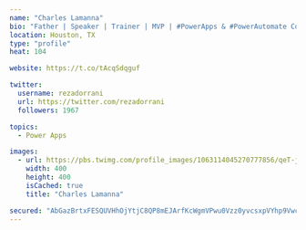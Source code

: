 ```yaml
---
name: "Charles Lamanna"
bio: "Father | Speaker | Trainer | MVP | #PowerApps & #PowerAutomate Community Super User | YouTuber Right-pointing triangle http://youtube.com/c/rezadorrani | Learn - Share - Clockwise rightwards and leftwards open circle arrows"
location: Houston, TX
type: "profile"
heat: 104

website: https://t.co/tAcqSdqguf

twitter:
  username: rezadorrani
  url: https://twitter.com/rezadorrani
  followers: 1967

topics:
  - Power Apps

images:
  - url: https://pbs.twimg.com/profile_images/1063114045270777856/qeT-jpWr_400x400.jpg
    width: 400
    height: 400
    isCached: true
    title: "Charles Lamanna"

secured: "AbGazBrtxFESQUVHhOjYtjC8QP8mEJArfKcWgmVPwu0Vzz0yvcsxpVYhp9Vwc1hLHX9S0RUgRHteIUpzMcOIUXOQzmeatRB/dEH3Hf4e3Z2JjRUdXpIIeSN1E/fIUYSJu5doqbsKOHmoSfAvPn84/PIJh3zA+YSmEiNwg6wYBGGZJ7D9yMvXV67ReCAFu6tvcRsi94qxvfTk+skvlNhRyJbcNklWbfa4hM1BQCWBCwtBYV6pLAhhyDj2+I4IDocBLbYhTtL8+ukNW3G9/husNWaFh0GXP6DBJcYgJbokIdSlen7oyb37PmJXfGgAVtbBozrgxYY3Nw50gP25A27DJm50uXNpQsXrE1GjBn9NDHn4UGjk9lqjNb2UzYTIsPOVsqJKaawYRV9ZQIPgvmDw3AvTlPnpgGFwXoNrbr3O7PI=;yO3gnIQQH7X9N0ZOC1POgg=="
---
```


